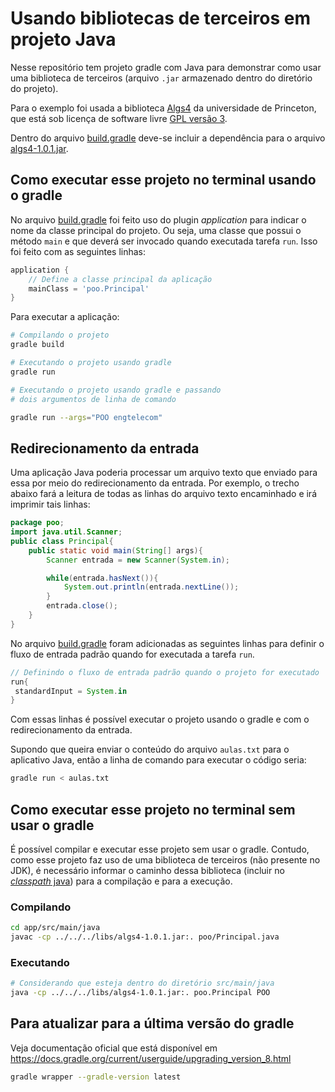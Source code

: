 # Usando bibliotecas de terceiros em projeto Java

Nesse repositório tem projeto gradle com Java para demonstrar como usar uma biblioteca de terceiros (arquivo `.jar` armazenado dentro do diretório do projeto).

Para o exemplo foi usada a biblioteca [Algs4](https://algs4.cs.princeton.edu/home/) da universidade de Princeton, que está sob licença de software livre [GPL versão 3](https://choosealicense.com/licenses/gpl-3.0).

Dentro do arquivo [build.gradle](app/build.gradle) deve-se incluir a dependência para o arquivo [algs4-1.0.1.jar](app/libs/algs4-1.0.1.jar).

## Como executar esse projeto no terminal usando o gradle

No arquivo [build.gradle](app/build.gradle) foi feito uso do plugin *application* para indicar o nome da classe principal do projeto. Ou seja, uma classe que possui o método `main` e que deverá ser invocado quando executada tarefa `run`. Isso foi feito com as seguintes linhas:

```groovy
application {
    // Define a classe principal da aplicação
    mainClass = 'poo.Principal'
}
```
Para executar a aplicação:

```bash
# Compilando o projeto
gradle build

# Executando o projeto usando gradle
gradle run

# Executando o projeto usando gradle e passando 
# dois argumentos de linha de comando

gradle run --args="POO engtelecom"
```

## Redirecionamento da entrada

Uma aplicação Java poderia processar um arquivo texto que enviado para essa por meio do redirecionamento da entrada. Por exemplo, o trecho abaixo fará a leitura de todas as linhas do arquivo texto encaminhado e irá imprimir tais linhas:

```java
package poo;
import java.util.Scanner;
public class Principal{
    public static void main(String[] args){
        Scanner entrada = new Scanner(System.in);

        while(entrada.hasNext()){
            System.out.println(entrada.nextLine());
        }
        entrada.close();
    }
}
```

No arquivo [build.gradle](app/build.gradle) foram adicionadas as seguintes linhas para definir o fluxo de entrada padrão quando for executada a tarefa `run`.

```groovy
// Definindo o fluxo de entrada padrão quando o projeto for executado
run{
 standardInput = System.in
}
```

Com essas linhas é possível executar o projeto usando o gradle e com o redirecionamento da entrada.

Supondo que queira enviar o conteúdo do arquivo `aulas.txt` para o aplicativo Java, então a linha de comando para executar o código seria:

```bash
gradle run < aulas.txt
```

## Como executar esse projeto no terminal sem usar o gradle

É possível compilar e executar esse projeto sem usar o gradle. Contudo, como esse projeto faz uso de uma biblioteca de terceiros (não presente no JDK), é necessário informar o caminho dessa biblioteca (incluir no [*classpath* java](https://docs.oracle.com/javase/tutorial/essential/environment/paths.html)) para a compilação e para a execução. 

### Compilando

```bash
cd app/src/main/java
javac -cp ../../../libs/algs4-1.0.1.jar:. poo/Principal.java
```

### Executando
```bash 
# Considerando que esteja dentro do diretório src/main/java
java -cp ../../../libs/algs4-1.0.1.jar:. poo.Principal POO
```

## Para atualizar para a última versão do gradle

Veja documentação oficial que está disponível em https://docs.gradle.org/current/userguide/upgrading_version_8.html

```bash
gradle wrapper --gradle-version latest
```